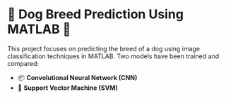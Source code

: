 
# 🐶 Dog Breed Prediction Using MATLAB 🐶

This project focuses on predicting the breed of a dog using image classification techniques in MATLAB. Two models have been trained and compared:

- 📦 **Convolutional Neural Network (CNN)**
- 🧠 **Support Vector Machine (SVM)**

